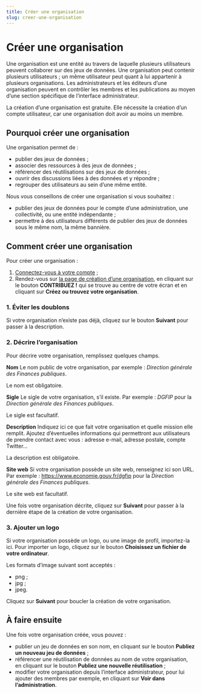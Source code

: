 ```yaml
---
title: Créer une organisation
slug: creer-une-organisation
---
```

# Créer une organisation

Une organisation est une entité au travers de laquelle plusieurs utilisateurs peuvent collaborer sur des jeux de données. Une organisation peut contenir plusieurs utilisateurs ; un même utilisateur peut quant à lui appartenir à plusieurs organisations. Les administrateurs et les éditeurs d’une organisation peuvent en contrôler les membres et les publications au moyen d’une section spécifique de l’interface administrateur.

La création d’une organisation est gratuite. Elle nécessite la création d’un compte utilisateur, car une organisation doit avoir au moins un membre.

## Pourquoi créer une organisation

Une organisation permet de :

* publier des jeux de données ;
* associer des ressources à des jeux de données ;
* référencer des réutilisations sur des jeux de données ;
* ouvrir des discussions liées à des données et y répondre ;
* regrouper des utilisateurs au sein d’une même entité.

Nous vous conseillons de créer une organisation si vous souhaitez :

* publier des jeux de données pour le compte d’une administration, une collectivité, ou une entité indépendante ;
* permettre à des utilisateurs différents de publier des jeux de données sous le même nom, la même bannière.

## Comment créer une organisation

Pour créer une organisation :

1. [Connectez-vous à votre compte](https://www.data.gouv.fr/fr/login) ;
2. Rendez-vous sur [la page de création d’une organisation](https://www.data.gouv.fr/fr/admin/dataset/new/), en cliquant sur le bouton **CONTRIBUEZ !** qui se trouve au centre de votre écran et en cliquant sur **Créez ou trouvez votre organisation**.

### 1. Éviter les doublons

Si votre organisation n’existe pas déjà, cliquez sur le bouton **Suivant** pour passer à la description.

### 2. Décrire l’organisation

Pour décrire votre organisation, remplissez quelques champs.

**Nom**
Le nom public de votre organisation, par exemple : _Direction générale des Finances publiques_.

Le nom est obligatoire.

**Sigle**
Le sigle de votre organisation, s’il existe. Par exemple : _DGFIP_ pour la _Direction générale des Finances publiques_.

Le sigle est facultatif.

**Description**
Indiquez ici ce que fait votre organisation et quelle mission elle remplit. Ajoutez d’éventuelles informations qui permettront aux utilisateurs de prendre contact avec vous : adresse e-mail, adresse postale, compte Twitter…

La description est obligatoire.

**Site web**
Si votre organisation possède un site web, renseignez ici son URL. Par exemple : https://www.economie.gouv.fr/dgfip pour la _Direction générale des Finances publiques_.

Le site web est facultatif.

Une fois votre organisation décrite, cliquez sur **Suivant** pour passer à la dernière étape de la création de votre organisation.

### 3. Ajouter un logo

Si votre organisation possède un logo, ou une image de profil, importez-la ici. Pour importer un logo, cliquez sur le bouton **Choisissez un fichier de votre ordinateur**.

Les formats d’image suivant sont acceptés :
* png ;
* jpg ;
* jpeg.

Cliquez sur **Suivant** pour boucler la création de votre organisation.

## À faire ensuite

Une fois votre organisation créée, vous pouvez :

* publier un jeu de données en son nom, en cliquant sur le bouton **Publiez un nouveau jeu de données** ;
* référencer une réutilisation de données au nom de votre organisation, en cliquant sur le bouton **Publiez une nouvelle réutilisation** ;
* modifier votre organisation depuis l’interface administrateur, pour lui ajouter des membres par exemple, en cliquant sur **Voir dans l’administration**.
